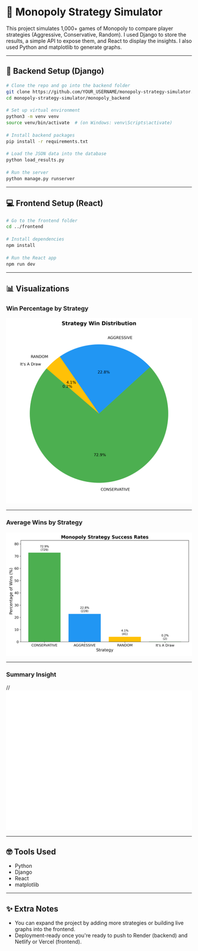 
# 🧠 Monopoly Strategy Simulator

This project simulates 1,000+ games of Monopoly to compare player strategies (Aggressive, Conservative, Random). I used Django to store the results, a simple API to expose them, and React to display the insights. I also used Python and matplotlib to generate graphs.

---

## 🔧 Backend Setup (Django)

```bash
# Clone the repo and go into the backend folder
git clone https://github.com/YOUR_USERNAME/monopoly-strategy-simulator.git
cd monopoly-strategy-simulator/monopoly_backend

# Set up virtual environment
python3 -m venv venv
source venv/bin/activate  # (on Windows: venv\Scripts\activate)

# Install backend packages
pip install -r requirements.txt

# Load the JSON data into the database
python load_results.py

# Run the server
python manage.py runserver
```

---

## 💻 Frontend Setup (React)

```bash
# Go to the frontend folder
cd ../frontend

# Install dependencies
npm install

# Run the React app
npm run dev
```

---

## 📊 Visualizations

### Win Percentage by Strategy
![Pie Chart](monopoly_strategy_pie_chart.png)

---

### Average Wins by Strategy
![Bar Chart](monopoly_strategy_bar_chart.png)

---

### Summary Insight
//![Success Chart](monopoly_strategy_success.png)

---

## 🤓 Tools Used

- Python
- Django
- React
- matplotlib

---

## ✨ Extra Notes

- You can expand the project by adding more strategies or building live graphs into the frontend.
- Deployment-ready once you're ready to push to Render (backend) and Netlify or Vercel (frontend).
